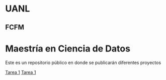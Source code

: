 # UANL
## FCFM

# Maestría en Ciencia de Datos

Este es un repositorio público en donde se publicarán diferentes proyectos

[Tarea 1](/Tareas/Tarea_1.md)
[Tarea 1](/Tareas/Tarea_2.md)

